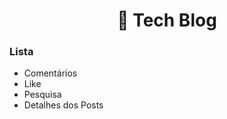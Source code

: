 <h1 align="center">🤖 Tech Blog</h1>


<div>
    <h3>Lista</h3>
    <ul>
        <li>Comentários</li>
        <li>Like</li>
        <li>Pesquisa</li>
        <li>Detalhes dos Posts</li>
    </ul>
</div>